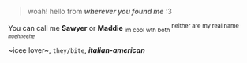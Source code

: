 
> woah! hello from ***wherever you found me*** :3

You can call me **Sawyer** or **Maddie**  <sub> im cool wth both </sub> <sup> neither are my real name *`muehheehe`* </sup>

~icee lover~, `they/bite`, ***italian-american***

<!--
**s4-wyer/s4-wyer** is a ✨ _special_ ✨ repository because its `README.md` (this file) appears on your GitHub profile.

Here are some ideas to get you started:

- 🔭 I’m currently working on ...
- 🌱 I’m currently learning ...
- 👯 I’m looking to collaborate on ...
- 🤔 I’m looking for help with ...
- 💬 Ask me about ...
- 📫 How to reach me: ...
- 😄 Pronouns: ...
- ⚡ Fun fact: ...
-->
